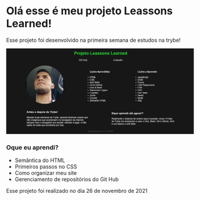 <h1>Olá esse é meu projeto Leassons Learned!</h1>

<p>Esse projeto foi desenvolvido na primeira semana de estudos na trybe!</p>
<img src="./img/readme.png" />

<h3>Oque eu aprendi?</h3>
<ul>
  <li>Semântica do HTML</li>
  <li>Primeiros passos no CSS</li>
  <li>Como organizar meu site</li>
  <li>Gerenciamento de repositórios do Git Hub</li>
</ul>

<p>Esse projeto foi realizado no dia 26 de novembro de 2021</p>
